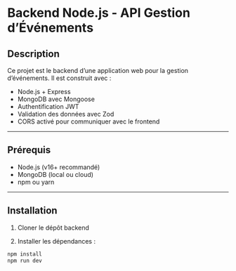 # Backend Node.js - API Gestion d’Événements

## Description

Ce projet est le backend d’une application web pour la gestion d’événements. Il est construit avec :

- Node.js + Express
- MongoDB avec Mongoose
- Authentification JWT
- Validation des données avec Zod
- CORS activé pour communiquer avec le frontend

---

## Prérequis

- Node.js (v16+ recommandé)
- MongoDB (local ou cloud)
- npm ou yarn

---

## Installation

1. Cloner le dépôt backend

2. Installer les dépendances :

```bash
npm install
npm run dev
